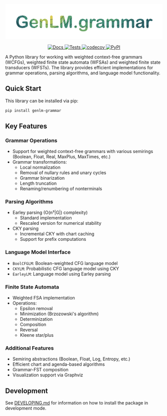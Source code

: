 
![Logo](logo.png)


<p align="center">
  
  <a href="https://genlm.github.io/genlm-grammar/">
    <img src="https://github.com/genlm/genlm-grammar/actions/workflows/docs.yml/badge.svg" alt="Docs">
  </a>
  
  <a href="https://genlm.github.io/genlm-grammar/actions/workflows/pytest.yml">
    <img src="https://github.com/genlm/genlm-grammar/actions/workflows/pytest.yml/badge.svg" alt="Tests">
  </a>
  
  <a href="https://codecov.io/github/genlm/genlm-grammar">
    <img src="https://codecov.io/github/genlm/genlm-grammar/graph/badge.svg?token=rBj8AYdpe4" alt="codecov">
  </a>
  
  <a href="https://pypi.org/project/genlm-grammar/">
    <img src="https://img.shields.io/pypi/v/genlm-grammar.svg" alt="PyPI">
  </a>
  
</p>


A Python library for working with weighted context-free grammars (WCFGs), weighted finite state automata (WFSAs) and weighted finite state transducers (WFSTs). The library provides efficient implementations for grammar operations, parsing algorithms, and language model functionality.

## Quick Start

This library can be installed via pip:

```bash
pip install genlm-grammar
```

## Key Features

### Grammar Operations
- Support for weighted context-free grammars with various semirings (Boolean, Float, Real, MaxPlus, MaxTimes, etc.)
- Grammar transformations:
  - Local normalization
  - Removal of nullary rules and unary cycles
  - Grammar binarization
  - Length truncation
  - Renaming/renumbering of nonterminals

### Parsing Algorithms
- Earley parsing (O(n³|G|) complexity)
  - Standard implementation
  - Rescaled version for numerical stability
- CKY parsing
  - Incremental CKY with chart caching
  - Support for prefix computations

### Language Model Interface
- `BoolCFGLM`: Boolean-weighted CFG language model
- `CKYLM`: Probabilistic CFG language model using CKY
- `EarleyLM`: Language model using Earley parsing

### Finite State Automata
- Weighted FSA implementation
- Operations:
  - Epsilon removal
  - Minimization (Brzozowski's algorithm)
  - Determinization
  - Composition
  - Reversal
  - Kleene star/plus

### Additional Features
- Semiring abstractions (Boolean, Float, Log, Entropy, etc.)
- Efficient chart and agenda-based algorithms
- Grammar-FST composition
- Visualization support via Graphviz

## Development

See [DEVELOPING.md](DEVELOPING.md) for information on how to install the package in development mode.
